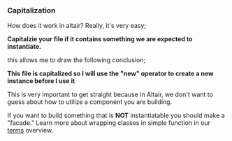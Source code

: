 ### Capitalization
How does it work in altair? Really, it's very easy;

**Capitalzie your file if it contains something we are expected to instantiate.**

this allows me to draw the following conclusion;

**This file is capitalized so I will use the "new" operator to create a new instance before I use it**

This is very important to get straight because in Altair, we don't want to guess about how to utilize a component
you are building.

If you want to build something that is **NOT** instantiatable you should make a "facade." Learn more about wrapping classes
in simple function in our [terms](terms.md) overview.



